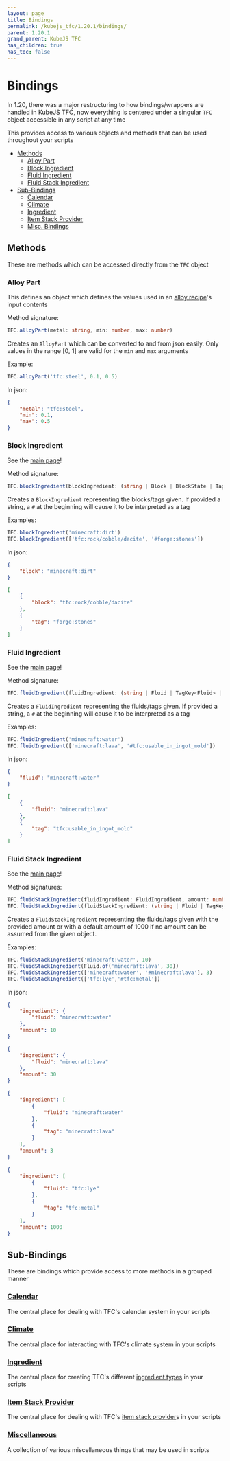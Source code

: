 ```yaml
---
layout: page
title: Bindings
permalink: /kubejs_tfc/1.20.1/bindings/
parent: 1.20.1
grand_parent: KubeJS TFC
has_children: true
has_toc: false
---
```


# Bindings

In 1.20, there was a major restructuring to how bindings/wrappers are handled in KubeJS TFC, now everything is centered under a singular `TFC` object accessible in any script at any time

This provides access to various objects and methods that can be used throughout your scripts

- [Methods](#methods)
    - [Alloy Part](#alloy-part)
    - [Block Ingredient](#block-ingredient)
    - [Fluid Ingredient](#fluid-ingredient)
    - [Fluid Stack Ingredient](#fluid-stack-ingredient)
- [Sub-Bindings](#sub-bindings)
    - [Calendar](#calendar)
    - [Climate](#climate)
    - [Ingredient](#ingredient)
    - [Item Stack Provider](#item-stack-provider)
    - [Misc. Bindings](#miscellaneous)

## Methods

These are methods which can be accessed directly from the `TFC` object 

### Alloy Part

This defines an object which defines the values used in an [alloy recipe](../recipes/#alloy)'s input contents

Method signature:

```ts
TFC.alloyPart(metal: string, min: number, max: number)
```

Creates an `AlloyPart` which can be converted to and from json easily. Only values in the range [0, 1] are valid for the `min` and `max` arguments

Example:

```js
TFC.alloyPart('tfc:steel', 0.1, 0.5)
```

In json:

```json
{
    "metal": "tfc:steel",
    "min": 0.1,
    "max": 0.5
}
```

### Block Ingredient

See the [main page](https://terrafirmacraft.github.io/Documentation/1.20.x/data/common-types/#block-ingredients)!

Method signature:

```ts
TFC.blockIngredient(blockIngredient: (string | Block | BlockState | TagKey<Block> | Regex | List<(string | Block | BlockState | tagKey<Block> | Regex)> | BlockIngredient))
```

Creates a `BlockIngredient` representing the blocks/tags given. If provided a string, a `#` at the beginning will cause it to be interpreted as a tag

Examples:

```js
TFC.blockIngredient('minecraft:dirt')
TFC.blockIngredient(['tfc:rock/cobble/dacite', '#forge:stones'])
```

In json:

```json
{
    "block": "minecraft:dirt"
}
```

```json
[
    {
        "block": "tfc:rock/cobble/dacite"
    },
    {
        "tag": "forge:stones"
    }
]
```

### Fluid Ingredient

See the [main page](https://terrafirmacraft.github.io/Documentation/1.20.x/data/common-types/#fluid-ingredients)!

Method signature:

```ts
TFC.fluidIngredient(fluidIngredient: (string | Fluid | TagKey<Fluid> | FluidStackJS | Regex | List<(string | Fluid | TagKey<Fluid> | FluidStackJS | Regex)> | FluidIngredient | FluidStackIngredient))
```

Creates a `FluidIngredient` representing the fluids/tags given. If provided a string, a `#` at the beginning will cause it to be interpreted as a tag

Examples:

```js
TFC.fluidIngredient('minecraft:water')
TFC.fluidIngredient(['minecraft:lava', '#tfc:usable_in_ingot_mold'])
```

In json:

```json
{
    "fluid": "minecraft:water"
}
```

```json
[
    {
        "fluid": "minecraft:lava"
    },
    {
        "tag": "tfc:usable_in_ingot_mold"
    }
]
```

### Fluid Stack Ingredient

See the [main page](https://terrafirmacraft.github.io/Documentation/1.20.x/data/common-types/#fluid-stack-ingredients)!

Method signatures:

```ts
TFC.fluidStackIngredient(fluidIngredient: FluidIngredient, amount: number)
TFC.fluidStackIngredient(fluidStackIngredient: (string | Fluid | TagKey<fluid> | FluidStackJS | Regex | List<(string | Fluid | tagKey<Fluid> | FluidStackJS | Regex)> | FluidIngredient | FluidStackIngredient))
```

Creates a `FluidStackIngredient` representing the fluids/tags given with the provided amount or with a default amount of 1000 if no amount can be assumed from the given object.

Examples:

```js
TFC.fluidStackIngredient('minecraft:water', 10)
TFC.fluidStackIngredient(Fluid.of('minecraft:lava', 30))
TFC.fluidStackIngredient(['minecraft:water', '#minecraft:lava'], 3)
TFC.fluidStackIngredient(['tfc:lye','#tfc:metal'])
```

In json:

```json
{
    "ingredient": {
        "fluid": "minecraft:water"
    },
    "amount": 10
}
```

```json
{
    "ingredient": {
        "fluid": "minecraft:lava"
    },
    "amount": 30
}
```

```json
{
    "ingredient": [
        {
            "fluid": "minecraft:water"
        },
        {
            "tag": "minecraft:lava"
        }
    ],
    "amount": 3
}
```

```json
{
    "ingredient": [
        {
            "fluid": "tfc:lye"
        },
        {
            "tag": "tfc:metal"
        }
    ],
    "amount": 1000
}
```

## Sub-Bindings

These are bindings which provide access to more methods in a grouped manner

### [Calendar](../bindings/calendar/)

The central place for dealing with TFC's calendar system in your scripts

### [Climate](../bindings/climate/)

The central place for interacting with TFC's climate system in your scripts

### [Ingredient](../bindings/ingredient/)

The central place for creating TFC's different [ingredient types](https://terrafirmacraft.github.io/Documentation/1.20.x/data/ingredients/) in your scripts

### [Item Stack Provider](../bindings/isp/)

The central place for dealing with TFC's [item stack provider](https://terrafirmacraft.github.io/Documentation/1.20.x/data/common-types/#item-stack-providers)s in your scripts

### [Miscellaneous](../bindings/misc/)

A collection of various miscellaneous things that may be used in scripts
